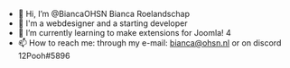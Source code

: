 - 👋 Hi, I’m @BiancaOHSN Bianca Roelandschap
- 👀 I'm a webdesigner and a starting developer
- 🌱 I’m currently learning to make extensions for Joomla! 4
- 📫 How to reach me: through my e-mail: bianca@ohsn.nl or on discord 12Pooh#5896

<!---
br544586/br544586 is a ✨ special ✨ repository because its `README.md` (this file) appears on your GitHub profile.
You can click the Preview link to take a look at your changes.
--->
